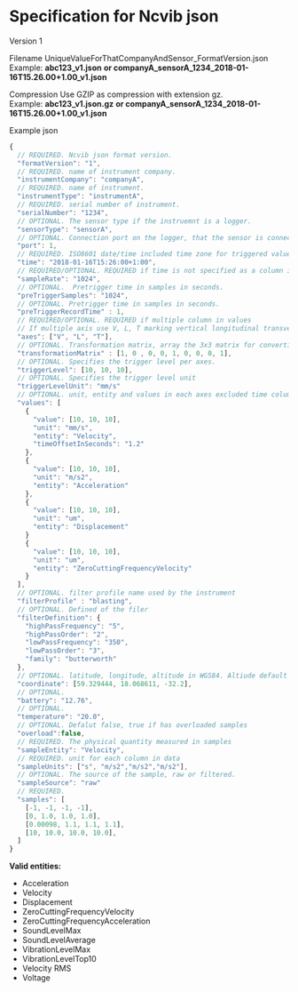# Specification for Ncvib json

Version 1

Filename
UniqueValueForThatCompanyAndSensor_FormatVersion.json  
Example: **abc123_v1.json**
**or companyA_sensorA_1234_2018-01-16T15.26.00+1.00_v1.json** 

Compression
Use GZIP as compression with extension gz.  
Example: **abc123_v1.json.gz**
**or companyA_sensorA_1234_2018-01-16T15.26.00+1.00_v1.json**

Example json
```javascript
{
  // REQUIRED. Ncvib json format version.
  "formatVersion": "1",
  // REQUIRED. name of instrument company.
  "instrumentCompany": "companyA",
  // REQUIRED. name of instrument.
  "instrumentType": "instrumentA",
  // REQUIRED. serial number of instrument.
  "serialNumber": "1234",
  // OPTIONAL. The sensor type if the instruemnt is a logger.
  "sensorType": "sensorA",
  // OPTIONAL. Connection port on the logger, that the sensor is connected to.
  "port": 1,
  // REQUIRED. ISO8601 date/time included time zone for triggered value.
  "time": "2018-01-16T15:26:00+1:00",
  // REQUIRED/OPTIONAL. REQUIRED if time is not specified as a column in samples.
  "sampleRate": "1024",
  // OPTIONAL.  Pretrigger time in samples in seconds. 
  "preTriggerSamples": "1024",
  // OPTIONAL. Pretrigger time in samples in seconds.
  "preTriggerRecordTime" : 1,
  // REQUIRED/OPTIONAL. REQUIRED if multiple column in values
  // If multiple axis use V, L, T marking vertical longitudinal transverse axes or V, N, E for vertical north east axes or x, y, z for sensor internal axes.
  "axes": ["V", "L", "T"],
  // OPTIONAL. Transformation matrix, array the 3x3 matrix for converting sensor internal x,y,z to world V, L, T.
  "transformationMatrix" : [1, 0 , 0, 0, 1, 0, 0, 0, 1],
  // OPTIONAL. Specifies the trigger level per axes.
  "triggerLevel": [10, 10, 10],
  // OPTIONAL. Specifies the trigger level unit
  "triggerLevelUnit": "mm/s"
  // OPTIONAL. unit, entity and values in each axes excluded time column if present
  "values": [
    { 
      "value": [10, 10, 10],
      "unit": "mm/s",
      "entity": "Velocity",
      "timeOffsetInSeconds": "1.2"
    },
    { 
      "value": [10, 10, 10],
      "unit": "m/s2",
      "entity": "Acceleration"
    },
    { 
      "value": [10, 10, 10],
      "unit": "um",
      "entity": "Displacement"
    }
    {
      "value": [10, 10, 10],
      "unit": "um",
      "entity": "ZeroCuttingFrequencyVelocity"
    }
  ],
  // OPTIONAL. filter profile name used by the instrument
  "filterProfile" : "blasting",
  // OPTIONAL. Defined of the filer
  "filterDefinition": {
    "highPassFrequency": "5",
    "highPassOrder": "2",
    "lowPassFrequency": "350",
    "lowPassOrder": "3",
    "family": "butterworth"
  },
  // OPTIONAL. latitude, longitude, altitude in WGS84. Altiude default 0 if only array with lat, long.
  "coordinate": [59.329444, 18.068611, -32.2],
  // OPTIONAL. 
  "battery": "12.76",
  // OPTIONAL. 
  "temperature": "20.0",
  // OPTIONAL. Defalut false, true if has overloaded samples
  "overload":false,
  // REQUIRED. The physical quantity measured in samples
  "sampleEntity": "Velocity",
  // REQUIRED. unit for each column in data
  "sampleUnits": ["s", "m/s2","m/s2","m/s2"],
  // OPTIONAL. The source of the sample, raw or filtered.
  "sampleSource": "raw"
  // REQUIRED.
  "samples": [
    [-1, -1, -1, -1],
    [0, 1.0, 1.0, 1.0],
    [0.00098, 1.1, 1.1, 1.1],
    [10, 10.0, 10.0, 10.0],
  ]
}
```


**Valid entities:**
* Acceleration
* Velocity
* Displacement
* ZeroCuttingFrequencyVelocity
* ZeroCuttingFrequencyAcceleration
* SoundLevelMax
* SoundLevelAverage
* VibrationLevelMax
* VibrationLevelTop10
* Velocity RMS
* Voltage
